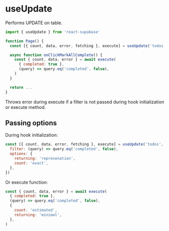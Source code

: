 # useUpdate

Performs UPDATE on table.

```js highlight=4
import { useUpdate } from 'react-supabase'

function Page() {
  const [{ count, data, error, fetching }, execute] = useUpdate('todos')

  async function onClickMarkAllComplete() {
    const { count, data, error } = await execute(
      { completed: true },
      (query) => query.eq('completed', false),
    )
  }

  return ...
}
```

Throws error during execute if a filter is not passed during hook initialization or execute method.

## Passing options

During hook initialization:

```js
const [{ count, data, error, fetching }, execute] = useUpdate('todos', {
  filter: (query) => query.eq('completed', false),
  options: {
    returning: 'represenation',
    count: 'exact',
  },
})
```

Or execute function:

```js
const { count, data, error } = await execute(
  { completed: true },
  (query) => query.eq('completed', false),
  {
    count: 'estimated',
    returning: 'minimal',
  },
)
```
